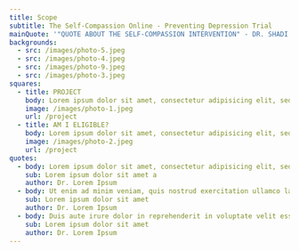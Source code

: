 ```yaml
---
title: Scope
subtitle: The Self-Compassion Online - Preventing Depression Trial
mainQuote: '"QUOTE ABOUT THE SELF-COMPASSION INTERVENTION" - DR. SHADI BESHAI'
backgrounds:
  - src: /images/photo-5.jpeg
  - src: /images/photo-4.jpeg
  - src: /images/photo-9.jpeg
  - src: /images/photo-3.jpeg
squares:
  - title: PROJECT
    body: Lorem ipsum dolor sit amet, consectetur adipisicing elit, sed do eiusmod tempor incididunt ut labore et dolore magna aliqua. Ut enim ad minim veniam, quis nostrud exercitation ullamco laboris nisi ut aliquip ex ea commodo consequat. Duis aute irure dolor in reprehenderit in voluptate velit esse cillum dolore eu fugiat nulla pariatur.
    image: /images/photo-1.jpeg
    url: /project
  - title: AM I ELIGIBLE?
    body: Lorem ipsum dolor sit amet, consectetur adipisicing elit, sed do eiusmod tempor incididunt ut labore et dolore magna aliqua. Ut enim ad minim veniam, quis nostrud exercitation ullamco laboris nisi ut aliquip ex ea commodo consequat.
    image: /images/photo-2.jpeg
    url: /project
quotes:
  - body: Lorem ipsum dolor sit amet, consectetur adipisicing elit, sed do eiusmod tempor incididunt ut labore et dolore magna aliqua.
    sub: Lorem ipsum dolor sit amet a
    author: Dr. Lorem Ipsum
  - body: Ut enim ad minim veniam, quis nostrud exercitation ullamco laboris nisi ut aliquip ex ea commodo consequat.
    sub: Lorem ipsum dolor sit amet
    author: Dr. Lorem Ipsum
  - body: Duis aute irure dolor in reprehenderit in voluptate velit esse cillum dolore eu fugiat nulla pariatur.
    sub: Lorem ipsum dolor sit amet
    author: Dr. Lorem Ipsum
---
```

